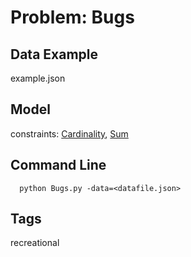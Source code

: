 # Problem: Bugs


## Data Example
  example.json

## Model
  constraints: [Cardinality](https://pycsp.org/documentation/constraints/Cardinality), [Sum](https://pycsp.org/documentation/constraints/Sum)

## Command Line
```
  python Bugs.py -data=<datafile.json>
```

## Tags
  recreational
